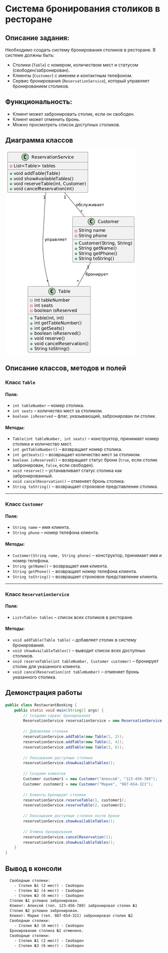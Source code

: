 # Система бронирования столиков в ресторане

## Описание задания:
Необходимо создать систему бронирования столиков в ресторане. В системе должны быть:

* Столики (`Table`) с номером, количеством мест и статусом (свободен/забронирован).
* Клиенты (`Customer`) с именем и контактным телефоном.
* Сервис бронирования (`ReservationService`), который управляет бронированием столиков.

## Функциональность:
* Клиент может забронировать столик, если он свободен.
* Клиент может отменить бронь.
* Можно просмотреть список доступных столиков.

## Диаграмма классов 

![img.png](img.png)


## Описание классов, методов и полей

### Класс `Table`

#### Поля:
- `int tableNumber` – номер столика.
- `int seats` – количество мест за столиком.
- `boolean isReserved` – флаг, указывающий, забронирован ли столик.

#### Методы:
- `Table(int tableNumber, int seats)` – конструктор, принимает номер столика и количество мест.
- `int getTableNumber()` – возвращает номер столика.
- `int getSeats()` – возвращает количество мест за столиком.
- `boolean isReserved()` – возвращает статус брони (`true`, если столик забронирован, `false`, если свободен).
- `void reserve()` – устанавливает статус столика как забронированный.
- `void cancelReservation()` – отменяет бронь столика.
- `String toString()` – возвращает строковое представление столика.

---

### Класс `Customer`

#### Поля:
- `String name` – имя клиента.
- `String phone` – номер телефона клиента.

#### Методы:
- `Customer(String name, String phone)` – конструктор, принимает имя и номер телефона.
- `String getName()` – возвращает имя клиента.
- `String getPhone()` – возвращает номер телефона клиента.
- `String toString()` – возвращает строковое представление клиента.

---

### Класс `ReservationService`

#### Поля:
- `List<Table> tables` – список всех столиков в ресторане.

#### Методы:
- `void addTable(Table table)` – добавляет столик в систему бронирования.
- `void showAvailableTables()` – выводит список всех доступных столиков.
- `void reserveTable(int tableNumber, Customer customer)` – бронирует столик для указанного клиента.
- `void cancelReservation(int tableNumber)` – отменяет бронь указанного столика.




## Демонстрация работы

```java
public class RestaurantBooking {
    public static void main(String[] args) {
        // Создаем сервис бронирования
        ReservationService reservationService = new ReservationService();

        // Добавляем столики
        reservationService.addTable(new Table(1, 2));
        reservationService.addTable(new Table(2, 4));
        reservationService.addTable(new Table(3, 6));

        // Показываем доступные столики
        reservationService.showAvailableTables();

        // Создаем клиентов
        Customer customer1 = new Customer("Алексей", "123-456-789");
        Customer customer2 = new Customer("Мария", "987-654-321");

        // Клиенты бронируют столики
        reservationService.reserveTable(1, customer1);
        reservationService.reserveTable(2, customer2);

        // Показываем доступные столики после брони
        reservationService.showAvailableTables();

        // Отмена бронирования
        reservationService.cancelReservation(1);
        reservationService.showAvailableTables();
    }
}
```

## Вывод в консоли

```text
  Свободные столики:
    - Столик №1 (2 мест) - Свободен
    - Столик №2 (4 мест) - Свободен
    - Столик №3 (6 мест) - Свободен
  Столик №1 успешно забронирован.
  Клиент: Алексей (тел. 123-456-789) забронировал столик №1
  Столик №2 успешно забронирован.
  Клиент: Мария (тел. 987-654-321) забронировал столик №2
  Свободные столики:
    - Столик №3 (6 мест) - Свободен
  Бронирование столика №1 отменено.
  Свободные столики:
    - Столик №1 (2 мест) - Свободен
    - Столик №3 (6 мест) - Свободен
```